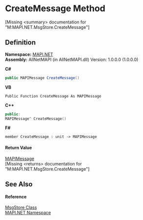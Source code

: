 # CreateMessage Method


\[Missing &lt;summary&gt; documentation for "M:MAPI.NET.MsgStore.CreateMessage"\]



## Definition
**Namespace:** <a href="5bef4637-66f8-16d4-e5f4-4d0da57a1538.md">MAPI.NET</a>  
**Assembly:** AllNetMAPI (in AllNetMAPI.dll) Version: 1.0.0.0 (1.0.0.0)

**C#**
``` C#
public MAPIMessage CreateMessage()
```
**VB**
``` VB
Public Function CreateMessage As MAPIMessage
```
**C++**
``` C++
public:
MAPIMessage^ CreateMessage()
```
**F#**
``` F#
member CreateMessage : unit -> MAPIMessage 
```



#### Return Value
<a href="29b8d96c-1ec2-828d-35a5-fae12d8802c8.md">MAPIMessage</a>  
\[Missing &lt;returns&gt; documentation for "M:MAPI.NET.MsgStore.CreateMessage"\]

## See Also


#### Reference
<a href="6f2a2863-4894-51bc-e286-04b5a90167ef.md">MsgStore Class</a>  
<a href="5bef4637-66f8-16d4-e5f4-4d0da57a1538.md">MAPI.NET Namespace</a>  
